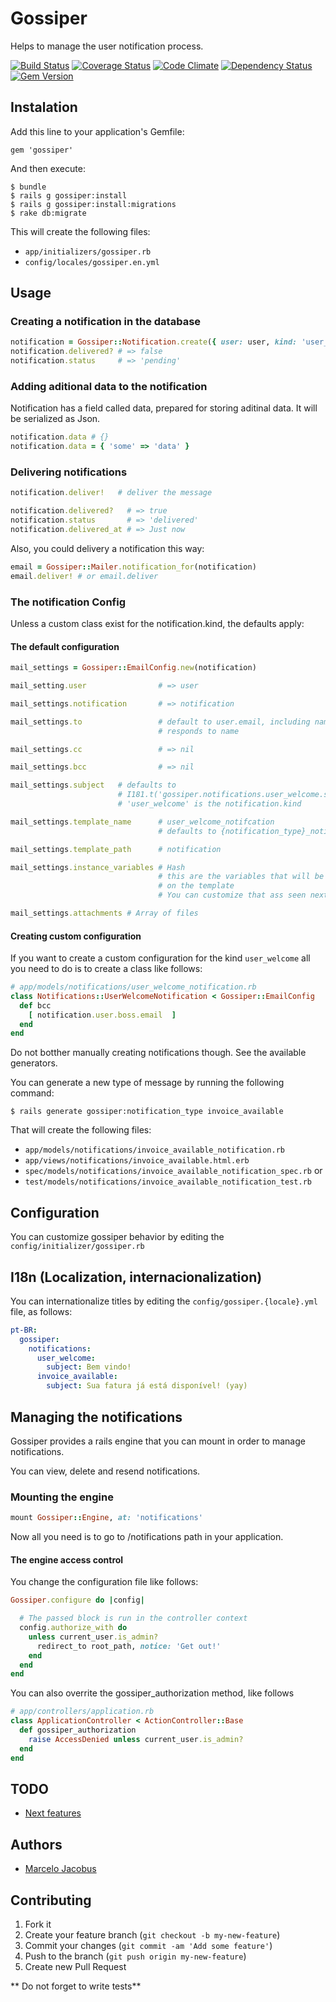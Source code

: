 # Gossiper

Helps to manage the user notification process.

[![Build Status](https://travis-ci.org/mjacobus/gossiper.png?branch=master)](https://travis-ci.org/mjacobus/gossiper)
[![Coverage Status](https://coveralls.io/repos/mjacobus/gossiper/badge.png)](https://coveralls.io/r/mjacobus/gossiper)
[![Code Climate](https://codeclimate.com/github/mjacobus/gossiper.png)](https://codeclimate.com/github/mjacobus/gossiper)
[![Dependency Status](https://gemnasium.com/mjacobus/gossiper.png)](https://gemnasium.com/mjacobus/gossiper)
[![Gem Version](https://badge.fury.io/rb/gossiper.png)](http://badge.fury.io/rb/gossiper)

## Instalation

Add this line to your application's Gemfile:

    gem 'gossiper'

And then execute:

    $ bundle
    $ rails g gossiper:install
    $ rails g gossiper:install:migrations
    $ rake db:migrate

This will create the following files:

- ```app/initializers/gossiper.rb```
- ```config/locales/gossiper.en.yml```

## Usage

### Creating a notification in the database

```ruby
notification = Gossiper::Notification.create({ user: user, kind: 'user_welcome'  })
notification.delivered? # => false
notification.status     # => 'pending'
```

### Adding aditional data to the notification

Notification has a field called data, prepared for storing aditinal data. It will be serialized as Json.

```ruby
notification.data # {}
notification.data = { 'some' => 'data' }
```

### Delivering notifications

```Ruby
notification.deliver!   # deliver the message

notification.delivered?   # => true
notification.status       # => 'delivered'
notification.delivered_at # => Just now
```

Also, you could delivery a notification this way:

```ruby
email = Gossiper::Mailer.notification_for(notification)
email.deliver! # or email.deliver
```

### The notification Config
Unless a custom class exist for the notification.kind, the defaults apply:

#### The default configuration

```ruby
mail_settings = Gossiper::EmailConfig.new(notification)

mail_setting.user                # => user

mail_settings.notification       # => notification

mail_settings.to                 # default to user.email, including name, if user
                                 # responds to name

mail_settings.cc                 # => nil

mail_settings.bcc                # => nil

mail_settings.subject   # defaults to
                        # I181.t('gossiper.notifications.user_welcome.subject')
                        # 'user_welcome' is the notification.kind

mail_settings.template_name      # user_welcome_notifcation
                                 # defaults to {notification_type}_notification

mail_settings.template_path      # notification

mail_settings.instance_variables # Hash
                                 # this are the variables that will be available
                                 # on the template
                                 # You can customize that ass seen next

mail_settings.attachments # Array of files
```

#### Creating custom configuration

If you want to create a custom configuration for the kind ```user_welcome``` all you need to do is
to create a class like follows:

```ruby
# app/models/notifications/user_welcome_notification.rb
class Notifications::UserWelcomeNotification < Gossiper::EmailConfig
  def bcc
    [ notification.user.boss.email  ]
  end
end
```

Do not botther manually creating notifications though. See the available generators.

You can generate a new type of message by running the following command:

    $ rails generate gossiper:notification_type invoice_available

That will create the following files:

- ```app/models/notifications/invoice_available_notification.rb```
- ```app/views/notifications/invoice_available.html.erb```
- ```spec/models/notifications/invoice_available_notification_spec.rb```
or
- ```test/models/notifications/invoice_available_notification_test.rb```


## Configuration

You can customize gossiper behavior by editing the ```config/initializer/gossiper.rb```

## I18n (Localization, internacionalization)

You can internationalize titles by editing the ```config/gossiper.{locale}.yml``` file, as follows:

```yaml
pt-BR:
  gossiper:
    notifications:
      user_welcome:
        subject: Bem vindo!
      invoice_available:
        subject: Sua fatura já está disponível! (yay)
```


## Managing the notifications

Gossiper provides a rails engine that you can mount in order to manage notifications.

You can view, delete and resend notifications.

### Mounting the engine

```ruby
mount Gossiper::Engine, at: 'notifications'
```

Now all you need is to go to /notifications path in your application.

#### The engine access control

You change the configuration file like follows:

```ruby
Gossiper.configure do |config|

  # The passed block is run in the controller context
  config.authorize_with do
    unless current_user.is_admin?
      redirect_to root_path, notice: 'Get out!'
    end
  end
end
```

You can also overrite the gossiper_authorization method, like follows

```ruby
# app/controllers/application.rb
class ApplicationController < ActionController::Base
  def gossiper_authorization
    raise AccessDenied unless current_user.is_admin?
  end
end
```


## TODO

- [Next features](https://github.com/mjacobus/gossiper/issues?labels=enhancement&page=1&state=open)

## Authors

- [Marcelo Jacobus](https://github.com/mjacobus)


## Contributing

1. Fork it
2. Create your feature branch (`git checkout -b my-new-feature`)
3. Commit your changes (`git commit -am 'Add some feature'`)
4. Push to the branch (`git push origin my-new-feature`)
5. Create new Pull Request

** Do not forget to write tests**



